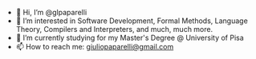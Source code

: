 - 👋 Hi, I’m @glpaparelli
- 👀 I’m interested in Software Development, Formal Methods, Language Theory, Compilers and Interpreters, and much, much more. 
- 🌱 I’m currently studying for my Master's Degree @ University of Pisa
- 📫 How to reach me: giuliopaparelli@gmail.com

<!---
glpaparelli/glpaparelli is a ✨ special ✨ repository because its `README.md` (this file) appears on your GitHub profile.
You can click the Preview link to take a look at your changes.
--->
